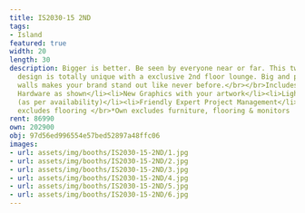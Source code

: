 ```yaml
---
title: IS2030-15 2ND
tags:
- Island
featured: true
width: 20
length: 30
description: Bigger is better. Be seen by everyone near or far. This two-story booth
  design is totally unique with a exclusive 2nd floor lounge. Big and powerful light-box
  walls makes your brand stand out like never before.</br></br>Includes:<ul><li>All
  Hardware as shown</li><li>New Graphics with your artwork</li><li>Lights</li><li>Counter</li><li>Furniture*
  (as per availability)</li><li>Friendly Expert Project Management</li></ul></br>Rent
  excludes flooring </br>*Own excludes furniture, flooring & monitors
rent: 86990
own: 202900
obj: 97d56ed996554e57bed52897a48ffc06
images:
- url: assets/img/booths/IS2030-15-2ND/1.jpg
- url: assets/img/booths/IS2030-15-2ND/2.jpg
- url: assets/img/booths/IS2030-15-2ND/3.jpg
- url: assets/img/booths/IS2030-15-2ND/4.jpg
- url: assets/img/booths/IS2030-15-2ND/5.jpg
- url: assets/img/booths/IS2030-15-2ND/6.jpg
---
```


